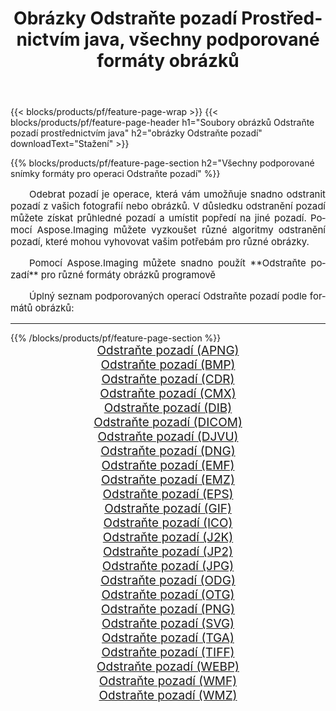 ﻿---
title: Obrázky Odstraňte pozadí Prostřednictvím java, všechny podporované formáty obrázků 
weight: 3920
url: /cs/java/remove-background/ 
lang: cs
langdirlevel: 2
locales: zh-hans,ja,it,ru,de,es,fr,nl,id,lt,pl,pt,vi,tr,ko,zh-hant,ar,hi,th,sv,cs,uk,he
description: Pomocí Aspose.Imaging můžete snadno Odstraňte pozadí obrázky přes java
---

{{< blocks/products/pf/feature-page-wrap >}}
{{< blocks/products/pf/feature-page-header h1="Soubory obrázků Odstraňte pozadí prostřednictvím java" h2="obrázky Odstraňte pozadí" downloadText="Stažení" >}}


{{% blocks/products/pf/feature-page-section  h2="Všechny podporované snímky formáty pro operaci Odstraňte pozadí" %}}
<p align="justify" style="text-indent:2em;font-size:15px;">
Odebrat pozadí je operace, která vám umožňuje snadno odstranit pozadí z vašich fotografií nebo obrázků. V důsledku odstranění pozadí můžete získat průhledné pozadí a umístit popředí na jiné pozadí. Pomocí Aspose.Imaging můžete vyzkoušet různé algoritmy odstranění pozadí, které mohou vyhovovat vašim potřebám pro různé obrázky.
</p>
<p align="justify" style="text-indent:2em;font-size:15px;">
Pomocí Aspose.Imaging můžete snadno použít **Odstraňte pozadí** pro různé formáty obrázků programově
</p>
<p align="justify" style="text-indent:2em;font-size:15px;">
Úplný seznam podporovaných operací Odstraňte pozadí podle formátů obrázků:
</p>
<hr/>
{{% /blocks/products/pf/feature-page-section %}}
<div class="container-fluid productfamilypage bg-gray">
    <div class="convertypes bg-gray agp-content section">
        <div class="container">
		<div class="row other-converters" style="gap: 10px;font-size: 19px;text-align:center;">
		    <div class='col-md-2 other-converter remove-lp remove-rp'><a href="/imaging/cs/java/remove-background/apng/" style="padding:15px;">Odstraňte pozadí (APNG)</a></div><div class='col-md-2 other-converter remove-lp remove-rp'><a href="/imaging/cs/java/remove-background/bmp/" style="padding:15px;">Odstraňte pozadí (BMP)</a></div><div class='col-md-2 other-converter remove-lp remove-rp'><a href="/imaging/cs/java/remove-background/cdr/" style="padding:15px;">Odstraňte pozadí (CDR)</a></div><div class='col-md-2 other-converter remove-lp remove-rp'><a href="/imaging/cs/java/remove-background/cmx/" style="padding:15px;">Odstraňte pozadí (CMX)</a></div><div class='col-md-2 other-converter remove-lp remove-rp'><a href="/imaging/cs/java/remove-background/dib/" style="padding:15px;">Odstraňte pozadí (DIB)</a></div><div class='col-md-2 other-converter remove-lp remove-rp'><a href="/imaging/cs/java/remove-background/dicom/" style="padding:15px;">Odstraňte pozadí (DICOM)</a></div><div class='col-md-2 other-converter remove-lp remove-rp'><a href="/imaging/cs/java/remove-background/djvu/" style="padding:15px;">Odstraňte pozadí (DJVU)</a></div><div class='col-md-2 other-converter remove-lp remove-rp'><a href="/imaging/cs/java/remove-background/dng/" style="padding:15px;">Odstraňte pozadí (DNG)</a></div><div class='col-md-2 other-converter remove-lp remove-rp'><a href="/imaging/cs/java/remove-background/emf/" style="padding:15px;">Odstraňte pozadí (EMF)</a></div><div class='col-md-2 other-converter remove-lp remove-rp'><a href="/imaging/cs/java/remove-background/emz/" style="padding:15px;">Odstraňte pozadí (EMZ)</a></div><div class='col-md-2 other-converter remove-lp remove-rp'><a href="/imaging/cs/java/remove-background/eps/" style="padding:15px;">Odstraňte pozadí (EPS)</a></div><div class='col-md-2 other-converter remove-lp remove-rp'><a href="/imaging/cs/java/remove-background/gif/" style="padding:15px;">Odstraňte pozadí (GIF)</a></div><div class='col-md-2 other-converter remove-lp remove-rp'><a href="/imaging/cs/java/remove-background/ico/" style="padding:15px;">Odstraňte pozadí (ICO)</a></div><div class='col-md-2 other-converter remove-lp remove-rp'><a href="/imaging/cs/java/remove-background/j2k/" style="padding:15px;">Odstraňte pozadí (J2K)</a></div><div class='col-md-2 other-converter remove-lp remove-rp'><a href="/imaging/cs/java/remove-background/jp2/" style="padding:15px;">Odstraňte pozadí (JP2)</a></div><div class='col-md-2 other-converter remove-lp remove-rp'><a href="/imaging/cs/java/remove-background/jpg/" style="padding:15px;">Odstraňte pozadí (JPG)</a></div><div class='col-md-2 other-converter remove-lp remove-rp'><a href="/imaging/cs/java/remove-background/odg/" style="padding:15px;">Odstraňte pozadí (ODG)</a></div><div class='col-md-2 other-converter remove-lp remove-rp'><a href="/imaging/cs/java/remove-background/otg/" style="padding:15px;">Odstraňte pozadí (OTG)</a></div><div class='col-md-2 other-converter remove-lp remove-rp'><a href="/imaging/cs/java/remove-background/png/" style="padding:15px;">Odstraňte pozadí (PNG)</a></div><div class='col-md-2 other-converter remove-lp remove-rp'><a href="/imaging/cs/java/remove-background/svg/" style="padding:15px;">Odstraňte pozadí (SVG)</a></div><div class='col-md-2 other-converter remove-lp remove-rp'><a href="/imaging/cs/java/remove-background/tga/" style="padding:15px;">Odstraňte pozadí (TGA)</a></div><div class='col-md-2 other-converter remove-lp remove-rp'><a href="/imaging/cs/java/remove-background/tiff/" style="padding:15px;">Odstraňte pozadí (TIFF)</a></div><div class='col-md-2 other-converter remove-lp remove-rp'><a href="/imaging/cs/java/remove-background/webp/" style="padding:15px;">Odstraňte pozadí (WEBP)</a></div><div class='col-md-2 other-converter remove-lp remove-rp'><a href="/imaging/cs/java/remove-background/wmf/" style="padding:15px;">Odstraňte pozadí (WMF)</a></div><div class='col-md-2 other-converter remove-lp remove-rp'><a href="/imaging/cs/java/remove-background/wmz/" style="padding:15px;">Odstraňte pozadí (WMZ)</a></div>
                </div>
        </div>
    </div>
</div>
<br/>
